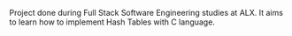 Project done during Full Stack Software Engineering studies at ALX. It aims to learn how to implement Hash Tables with C language.
